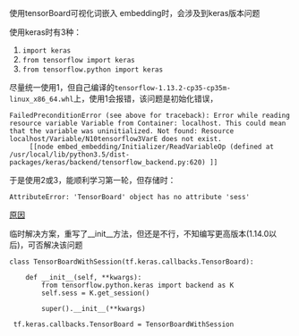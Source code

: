 使用tensorBoard可视化词嵌入 embedding时，会涉及到keras版本问题

使用keras时有3种：

1. `import keras`
2. `from tensorflow import keras`	
3. `from tensorflow.python import keras`

尽量统一使用1，但自己编译的`tensorflow-1.13.2-cp35-cp35m-linux_x86_64.whl`上，使用1会报错，该问题是初始化错误，

```
FailedPreconditionError (see above for traceback): Error while reading resource variable Variable from Container: localhost. This could mean that the variable was uninitialized. Not found: Resource localhost/Variable/N10tensorflow3VarE does not exist.
	 [[node embed_embedding/Initializer/ReadVariableOp (defined at /usr/local/lib/python3.5/dist-packages/keras/backend/tensorflow_backend.py:620) ]]
```

于是使用2或3，能顺利学习第一轮，但存储时：

```
AttributeError: 'TensorBoard' object has no attribute 'sess'
```

[原因](https://github.com/tensorflow/tensorboard/issues/1666)

临时解决方案，重写了__init__方法，但还是不行，不知编写更高版本(1.14.0以后)，可否解决该问题

```
class TensorBoardWithSession(tf.keras.callbacks.TensorBoard):

    def __init__(self, **kwargs):
        from tensorflow.python.keras import backend as K
        self.sess = K.get_session()

        super().__init__(**kwargs)

 tf.keras.callbacks.TensorBoard = TensorBoardWithSession
```